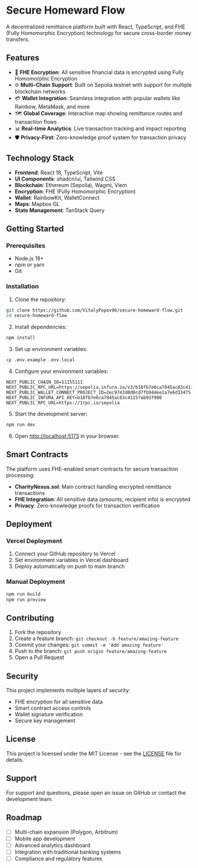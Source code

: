 # Secure Homeward Flow

A decentralized remittance platform built with React, TypeScript, and FHE (Fully Homomorphic Encryption) technology for secure cross-border money transfers.

## Features

- 🔐 **FHE Encryption**: All sensitive financial data is encrypted using Fully Homomorphic Encryption
- 🌐 **Multi-Chain Support**: Built on Sepolia testnet with support for multiple blockchain networks
- 💳 **Wallet Integration**: Seamless integration with popular wallets like Rainbow, MetaMask, and more
- 🗺️ **Global Coverage**: Interactive map showing remittance routes and transaction flows
- 📊 **Real-time Analytics**: Live transaction tracking and impact reporting
- 🛡️ **Privacy-First**: Zero-knowledge proof system for transaction privacy

## Technology Stack

- **Frontend**: React 18, TypeScript, Vite
- **UI Components**: shadcn/ui, Tailwind CSS
- **Blockchain**: Ethereum (Sepolia), Wagmi, Viem
- **Encryption**: FHE (Fully Homomorphic Encryption)
- **Wallet**: RainbowKit, WalletConnect
- **Maps**: Mapbox GL
- **State Management**: TanStack Query

## Getting Started

### Prerequisites

- Node.js 18+ 
- npm or yarn
- Git

### Installation

1. Clone the repository:
```bash
git clone https://github.com/VitalyPopov96/secure-homeward-flow.git
cd secure-homeward-flow
```

2. Install dependencies:
```bash
npm install
```

3. Set up environment variables:
```bash
cp .env.example .env.local
```

4. Configure your environment variables:
```env
NEXT_PUBLIC_CHAIN_ID=11155111
NEXT_PUBLIC_RPC_URL=https://sepolia.infura.io/v3/b18fb7e6ca7045ac83c41157ab93f990
NEXT_PUBLIC_WALLET_CONNECT_PROJECT_ID=2ec9743d0d0cd7fb94dee1a7e6d33475
NEXT_PUBLIC_INFURA_API_KEY=b18fb7e6ca7045ac83c41157ab93f990
NEXT_PUBLIC_RPC_URL=https://1rpc.io/sepolia
```

5. Start the development server:
```bash
npm run dev
```

6. Open [http://localhost:5173](http://localhost:5173) in your browser.

## Smart Contracts

The platform uses FHE-enabled smart contracts for secure transaction processing:

- **CharityNexus.sol**: Main contract handling encrypted remittance transactions
- **FHE Integration**: All sensitive data (amounts, recipient info) is encrypted
- **Privacy**: Zero-knowledge proofs for transaction verification

## Deployment

### Vercel Deployment

1. Connect your GitHub repository to Vercel
2. Set environment variables in Vercel dashboard
3. Deploy automatically on push to main branch

### Manual Deployment

```bash
npm run build
npm run preview
```

## Contributing

1. Fork the repository
2. Create a feature branch: `git checkout -b feature/amazing-feature`
3. Commit your changes: `git commit -m 'Add amazing feature'`
4. Push to the branch: `git push origin feature/amazing-feature`
5. Open a Pull Request

## Security

This project implements multiple layers of security:

- FHE encryption for all sensitive data
- Smart contract access controls
- Wallet signature verification
- Secure key management

## License

This project is licensed under the MIT License - see the [LICENSE](LICENSE) file for details.

## Support

For support and questions, please open an issue on GitHub or contact the development team.

## Roadmap

- [ ] Multi-chain expansion (Polygon, Arbitrum)
- [ ] Mobile app development
- [ ] Advanced analytics dashboard
- [ ] Integration with traditional banking systems
- [ ] Compliance and regulatory features
